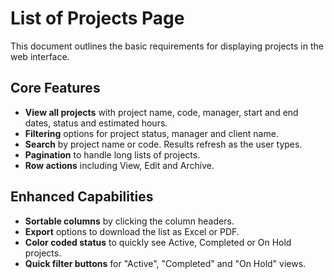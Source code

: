 # List of Projects Page

This document outlines the basic requirements for displaying projects in the web interface.

## Core Features
- **View all projects** with project name, code, manager, start and end dates, status and estimated hours.
- **Filtering** options for project status, manager and client name.
- **Search** by project name or code. Results refresh as the user types.
- **Pagination** to handle long lists of projects.
- **Row actions** including View, Edit and Archive.

## Enhanced Capabilities
- **Sortable columns** by clicking the column headers.
- **Export** options to download the list as Excel or PDF.
- **Color coded status** to quickly see Active, Completed or On Hold projects.
- **Quick filter buttons** for "Active", "Completed" and "On Hold" views.

